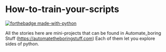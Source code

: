 # How-to-train-your-scripts
[![forthebadge made-with-python](http://ForTheBadge.com/images/badges/made-with-python.svg)](https://www.python.org/)

All the stories here are mini-projects that can be found in Automate_boring Stuff (https://automatetheboringstuff.com)
Each of them let you explore sides of python.
